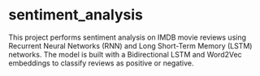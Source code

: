 # sentiment_analysis
This project performs sentiment analysis on IMDB movie reviews using Recurrent Neural Networks (RNN) and Long Short-Term Memory (LSTM) networks. The model is built with a Bidirectional LSTM and Word2Vec embeddings to classify reviews as positive or negative.
